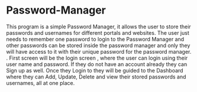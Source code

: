 # Password-Manager
This program is a simple Password Manager, it allows the user to store their passwords and usernames for different portals and websites. The user just needs to remember one password to login to the Password Manager and other passwords can be stored inside the password manager and only they will have access to it with their unique password for the password manager. . 
First screen will be the login screen , where the user can login using their user name and password.
If they do not have an account already they can Sign up as well. 
Once they Login to they will be guided to the Dashboard where they can Add, Update, Delete and view their stored passwords and usernames, all at one place. 


